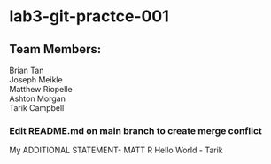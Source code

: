 # lab3-git-practce-001
## Team Members:  
Brian Tan  
Joseph Meikle  
Matthew Riopelle  
Ashton Morgan  
Tarik Campbell  

### Edit README.md on main branch to create merge conflict
My ADDITIONAL STATEMENT- MATT R
Hello World - Tarik
